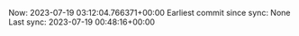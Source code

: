 Now: 2023-07-19 03:12:04.766371+00:00 Earliest commit since sync: None Last sync: 2023-07-19 00:48:16+00:00
